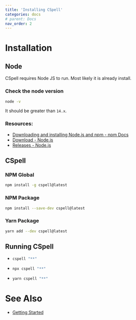 ```yaml
---
title: 'Installing CSpell'
categories: docs
# parent: Docs
nav_order: 2
---
```


# Installation

## Node

CSpell requires Node JS to run. Most likely it is already install.

### **Check the node version**

```sh
node -v
```

It should be greater than `14.x`.

### Resources:

- [Downloading and installing Node.js and npm - npm Docs](https://docs.npmjs.com/downloading-and-installing-node-js-and-npm)
- [Download - Node.js](https://nodejs.org/en/download/)
- [Releases - Node.js](https://nodejs.org/en/about/releases/)

## CSpell

### **NPM Global**

```sh
npm install -g cspell@latest
```

### **NPM Package**

```sh
npm install --save-dev cspell@latest
```

### **Yarn Package**

```sh
yarn add --dev cspell@latest
```

## Running CSpell

- ```sh
  cspell "**"
  ```
- ```sh
  npx cspell "**"
  ```
- ```sh
  yarn cspell "**"
  ```

# See Also

- [Getting Started](./getting-started)
